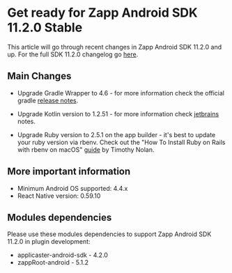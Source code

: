 # Get ready for Zapp Android SDK 11.2.0 Stable

This article will go through recent changes in Zapp Android SDK 11.2.0 and up. For the full SDK 11.2.0 changelog go [here](https://github.com/applicaster/Zapp-Android/blob/master/CHANGELOG.md).

## Main Changes

- Upgrade Gradle Wrapper to 4.6 - for more information check the official gradle [release notes](https://docs.gradle.org/4.6/release-notes.html).

- Upgrade Kotlin version to 1.2.51 - for more information check [jetbrains](https://plugins.jetbrains.com/plugin/6954-kotlin/update/47480) notes.

- Upgrade Ruby version to 2.5.1 on the app builder - it's best to update your ruby version via rbenv. Check out the "How To Install Ruby on Rails with rbenv on macOS" [guide](https://www.digitalocean.com/community/tutorials/how-to-install-ruby-on-rails-with-rbenv-on-macos) by Timothy Nolan.

## More important information

- Minimum Android OS supported: 4.4.x
- React Native version: 0.59.10

## Modules dependencies

Please use these modules dependencies to support Zapp Android SDK 11.2.0 in plugin development:
- applicaster-android-sdk - 4.2.0
- zappRoot-android - 5.1.2